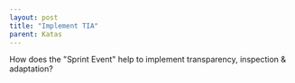 ```yaml
---
layout: post
title: "Implement TIA"
parent: Katas
---
```

How does the "Sprint Event" help to implement transparency, inspection & adaptation?

